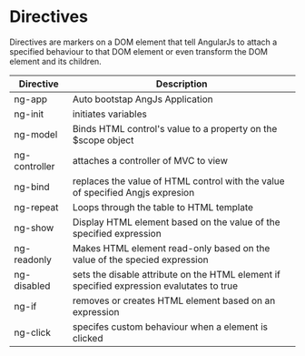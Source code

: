 # Directives
Directives are markers on a DOM element that tell AngularJs to attach a specified behaviour to that DOM element or even transform the DOM element and its children.

| Directive  |  Description 
| --- | --- 
| ng-app | Auto bootstap AngJs Application 
| ng-init | initiates variables 
| ng-model | Binds HTML control's value to a property on the $scope object
| ng-controller | attaches a controller of MVC to view 
| ng-bind | replaces the value of HTML control with the value of specified Angjs expresion 
| ng-repeat | Loops through the table to HTML template 
| ng-show | Display HTML element based on the value of the specified expression 
| ng-readonly | Makes HTML element read-only based on the value of the specied expression 
| ng-disabled | sets the disable attribute on the HTML element if specified expression evalutates to true 
| ng-if | removes or creates HTML element based on an expression 
| ng-click | specifes custom behaviour when a element is clicked 
